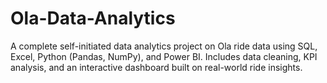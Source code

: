 # Ola-Data-Analytics
A complete self-initiated data analytics project on Ola ride data using SQL, Excel, Python (Pandas, NumPy), and Power BI. Includes data cleaning, KPI analysis, and an interactive dashboard built on real-world ride insights.
